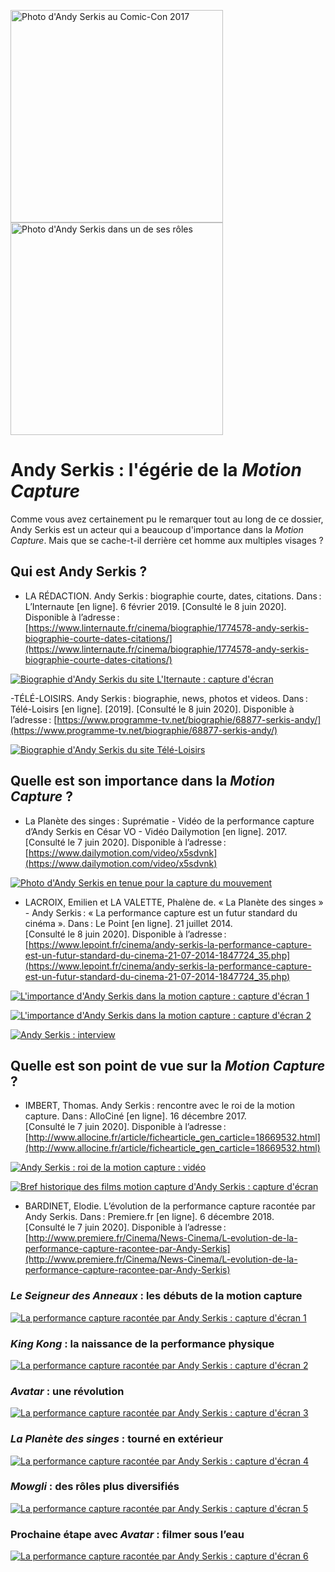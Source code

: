 [<img src="Images/andyserkis1.jpg" alt="Photo d'Andy Serkis au Comic-Con 2017" height="340"/>](https://fr.wikipedia.org/wiki/Andy_Serkis#/media/Fichier:Andy_Serkis_by_Gage_Skidmore_2.jpg)
[<img src="Images/andyserkis2.jpg" alt="Photo d'Andy Serkis dans un de ses rôles" height="340"/>](https://www.konbini.com/fr/entertainment-2/andy-serkis-va-adapter-la-ferme-des-animaux-pour-netflix/)

# Andy Serkis : l'égérie de la *Motion Capture*

Comme vous avez certainement pu le remarquer tout au long de ce dossier, Andy Serkis est un acteur qui a beaucoup d'importance dans la *Motion Capture*. Mais que se cache-t-il derrière cet homme aux multiples visages ?

## Qui est Andy Serkis ?

- LA RÉDACTION. Andy Serkis : biographie courte, dates, citations. Dans : L’Internaute [en ligne]. 6 février 2019. [Consulté le 8 juin 2020]. Disponible à l’adresse : [https://www.linternaute.fr/cinema/biographie/1774578-andy-serkis-biographie-courte-dates-citations/](https://www.linternaute.fr/cinema/biographie/1774578-andy-serkis-biographie-courte-dates-citations/)

[![Biographie d'Andy Serkis du site L'Iternaute : capture d'écran](Images/andyserkisbio1.PNG)](https://www.linternaute.fr/cinema/biographie/1774578-andy-serkis-biographie-courte-dates-citations/)

-TÉLÉ-LOISIRS. Andy Serkis : biographie, news, photos et videos. Dans : Télé-Loisirs [en ligne]. [2019]. [Consulté le 8 juin 2020]. Disponible à l’adresse : [https://www.programme-tv.net/biographie/68877-serkis-andy/](https://www.programme-tv.net/biographie/68877-serkis-andy/)

[![Biographie d'Andy Serkis du site Télé-Loisirs](Images/andyserkisbio2.PNG)](https://www.programme-tv.net/biographie/68877-serkis-andy/)

## Quelle est son importance dans la *Motion Capture* ?

- La Planète des singes : Suprématie - Vidéo de la performance capture d’Andy Serkis en César VO - Vidéo Dailymotion [en ligne]. 2017. [Consulté le 7 juin 2020]. Disponible à l’adresse : [https://www.dailymotion.com/video/x5sdvnk](https://www.dailymotion.com/video/x5sdvnk)

[![Photo d'Andy Serkis en tenue pour la capture du mouvement](Images/andyserkisperformancecapture.PNG)](https://www.dailymotion.com/video/x5sdvnk)

- LACROIX, Emilien et LA VALETTE, Phalène de. « La Planète des singes » - Andy Serkis : « La performance capture est un futur standard du cinéma ». Dans : Le Point [en ligne]. 21 juillet 2014. [Consulté le 8 juin 2020]. Disponible à l’adresse : [https://www.lepoint.fr/cinema/andy-serkis-la-performance-capture-est-un-futur-standard-du-cinema-21-07-2014-1847724_35.php](https://www.lepoint.fr/cinema/andy-serkis-la-performance-capture-est-un-futur-standard-du-cinema-21-07-2014-1847724_35.php)

[![L'importance d'Andy Serkis dans la motion capture : capture d'écran 1](Images/andyserkisimportance1.PNG)](https://www.lepoint.fr/cinema/andy-serkis-la-performance-capture-est-un-futur-standard-du-cinema-21-07-2014-1847724_35.php)

[![L'importance d'Andy Serkis dans la motion capture : capture d'écran 2](Images/andyserkisimportance2.PNG)](https://www.lepoint.fr/cinema/andy-serkis-la-performance-capture-est-un-futur-standard-du-cinema-21-07-2014-1847724_35.php)

[![Andy Serkis : interview](Images/andyserkisimportance3.PNG)](https://www.lepoint.fr/cinema/andy-serkis-la-performance-capture-est-un-futur-standard-du-cinema-21-07-2014-1847724_35.php)

## Quelle est son point de vue sur la *Motion Capture* ?

- IMBERT, Thomas. Andy Serkis : rencontre avec le roi de la motion capture. Dans : AlloCiné [en ligne]. 16 décembre 2017. [Consulté le 7 juin 2020]. Disponible à l’adresse : [http://www.allocine.fr/article/fichearticle_gen_carticle=18669532.html](http://www.allocine.fr/article/fichearticle_gen_carticle=18669532.html)

[![Andy Serkis : roi de la motion capture : vidéo](Images/andyserkisraconte1.PNG)](http://www.allocine.fr/article/fichearticle_gen_carticle=18669532.html)

[![Bref historique des films *motion capture* d'Andy Serkis : capture d'écran](Images/andyserkisraconte2.PNG)](http://www.allocine.fr/article/fichearticle_gen_carticle=18669532.html)

- BARDINET, Elodie. L’évolution de la performance capture racontée par Andy Serkis. Dans : Premiere.fr [en ligne]. 6 décembre 2018. [Consulté le 7 juin 2020]. Disponible à l’adresse : [http://www.premiere.fr/Cinema/News-Cinema/L-evolution-de-la-performance-capture-racontee-par-Andy-Serkis](http://www.premiere.fr/Cinema/News-Cinema/L-evolution-de-la-performance-capture-racontee-par-Andy-Serkis)

### *Le Seigneur des Anneaux* : les débuts de la motion capture

[![La performance capture racontée par Andy Serkis : capture d'écran 1](Images/perfraconteandyserkis1.PNG)](http://www.premiere.fr/Cinema/News-Cinema/L-evolution-de-la-performance-capture-racontee-par-Andy-Serkis)

### *King Kong* : la naissance de la performance physique

[![La performance capture racontée par Andy Serkis : capture d'écran 2](Images/perfraconteandyserkis2.PNG)](http://www.premiere.fr/Cinema/News-Cinema/L-evolution-de-la-performance-capture-racontee-par-Andy-Serkis)

### *Avatar* : une révolution

[![La performance capture racontée par Andy Serkis : capture d'écran 3](Images/perfraconteandyserkis3.PNG)](http://www.premiere.fr/Cinema/News-Cinema/L-evolution-de-la-performance-capture-racontee-par-Andy-Serkis)

### *La Planète des singes* : tourné en extérieur

[![La performance capture racontée par Andy Serkis : capture d'écran 4](Images/perfraconteandyserkis4.PNG)](http://www.premiere.fr/Cinema/News-Cinema/L-evolution-de-la-performance-capture-racontee-par-Andy-Serkis)

### *Mowgli* : des rôles plus diversifiés

[![La performance capture racontée par Andy Serkis : capture d'écran 5](Images/perfraconteandyserkis5.PNG)](http://www.premiere.fr/Cinema/News-Cinema/L-evolution-de-la-performance-capture-racontee-par-Andy-Serkis)

### Prochaine étape avec *Avatar* : filmer sous l’eau

[![La performance capture racontée par Andy Serkis : capture d'écran 6](Images/perfraconteandyserkis6.PNG)](http://www.premiere.fr/Cinema/News-Cinema/L-evolution-de-la-performance-capture-racontee-par-Andy-Serkis)

